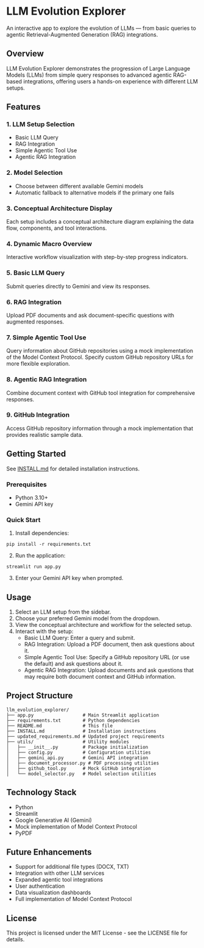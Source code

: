 # LLM Evolution Explorer

An interactive app to explore the evolution of LLMs — from basic queries to agentic Retrieval-Augmented Generation (RAG) integrations.

## Overview

LLM Evolution Explorer demonstrates the progression of Large Language Models (LLMs) from simple query responses to advanced agentic RAG-based integrations, offering users a hands-on experience with different LLM setups.

## Features

### 1. LLM Setup Selection
- Basic LLM Query
- RAG Integration
- Simple Agentic Tool Use
- Agentic RAG Integration

### 2. Model Selection
- Choose between different available Gemini models
- Automatic fallback to alternative models if the primary one fails

### 3. Conceptual Architecture Display
Each setup includes a conceptual architecture diagram explaining the data flow, components, and tool interactions.

### 4. Dynamic Macro Overview
Interactive workflow visualization with step-by-step progress indicators.

### 5. Basic LLM Query
Submit queries directly to Gemini and view its responses.

### 6. RAG Integration
Upload PDF documents and ask document-specific questions with augmented responses.

### 7. Simple Agentic Tool Use
Query information about GitHub repositories using a mock implementation of the Model Context Protocol.
Specify custom GitHub repository URLs for more flexible exploration.

### 8. Agentic RAG Integration
Combine document context with GitHub tool integration for comprehensive responses.

### 9. GitHub Integration
Access GitHub repository information through a mock implementation that provides realistic sample data.

## Getting Started

See [INSTALL.md](INSTALL.md) for detailed installation instructions.

### Prerequisites
- Python 3.10+
- Gemini API key

### Quick Start

1. Install dependencies:
```
pip install -r requirements.txt
```

2. Run the application:
```
streamlit run app.py
```

3. Enter your Gemini API key when prompted.

## Usage

1. Select an LLM setup from the sidebar.
2. Choose your preferred Gemini model from the dropdown.
3. View the conceptual architecture and workflow for the selected setup.
4. Interact with the setup:
   - Basic LLM Query: Enter a query and submit.
   - RAG Integration: Upload a PDF document, then ask questions about it.
   - Simple Agentic Tool Use: Specify a GitHub repository URL (or use the default) and ask questions about it.
   - Agentic RAG Integration: Upload documents and ask questions that may require both document context and GitHub information.

## Project Structure

```
llm_evolution_explorer/
├── app.py                  # Main Streamlit application
├── requirements.txt        # Python dependencies
├── README.md               # This file
├── INSTALL.md              # Installation instructions
├── updated_requirements.md # Updated project requirements
├── utils/                  # Utility modules
│   ├── __init__.py         # Package initialization
│   ├── config.py           # Configuration utilities
│   ├── gemini_api.py       # Gemini API integration
│   ├── document_processor.py # PDF processing utilities
│   ├── github_tool.py      # Mock GitHub integration
│   └── model_selector.py   # Model selection utilities
```

## Technology Stack

- Python
- Streamlit
- Google Generative AI (Gemini)
- Mock implementation of Model Context Protocol
- PyPDF

## Future Enhancements

- Support for additional file types (DOCX, TXT)
- Integration with other LLM services
- Expanded agentic tool integrations
- User authentication
- Data visualization dashboards
- Full implementation of Model Context Protocol

## License

This project is licensed under the MIT License - see the LICENSE file for details.
